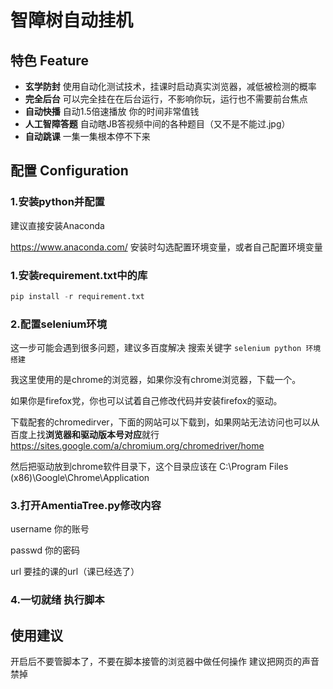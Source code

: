 # 智障树自动挂机
## 特色 Feature
- **玄学防封** 使用自动化测试技术，挂课时启动真实浏览器，减低被检测的概率
- **完全后台** 可以完全挂在在后台运行，不影响你玩，运行也不需要前台焦点
- **自动快播** 自动1.5倍速播放 你的时间非常值钱
- **人工智障答题** 自动瞎JB答视频中间的各种题目（又不是不能过.jpg）
- **自动跳课** 一集一集根本停不下来
## 配置 Configuration
### 1.安装python并配置
建议直接安装Anaconda

https://www.anaconda.com/
安装时勾选配置环境变量，或者自己配置环境变量
### 1.安装requirement.txt中的库
```python
pip install -r requirement.txt
```
### 2.配置selenium环境
这一步可能会遇到很多问题，建议多百度解决
搜索关键字 ```selenium python 环境搭建```

我这里使用的是chrome的浏览器，如果你没有chrome浏览器，下载一个。

如果你是firefox党，你也可以试着自己修改代码并安装firefox的驱动。

下载配套的chromedirver，下面的网站可以下载到，如果网站无法访问也可以从百度上找**浏览器和驱动版本号对应**就行
https://sites.google.com/a/chromium.org/chromedriver/home

然后把驱动放到chrome软件目录下，这个目录应该在
C:\Program Files (x86)\Google\Chrome\Application

### 3.打开AmentiaTree.py修改内容

username 你的账号

passwd 你的密码

url 要挂的课的url（课已经选了）

### 4.一切就绪 执行脚本 


## 使用建议
开启后不要管脚本了，不要在脚本接管的浏览器中做任何操作
建议把网页的声音禁掉

